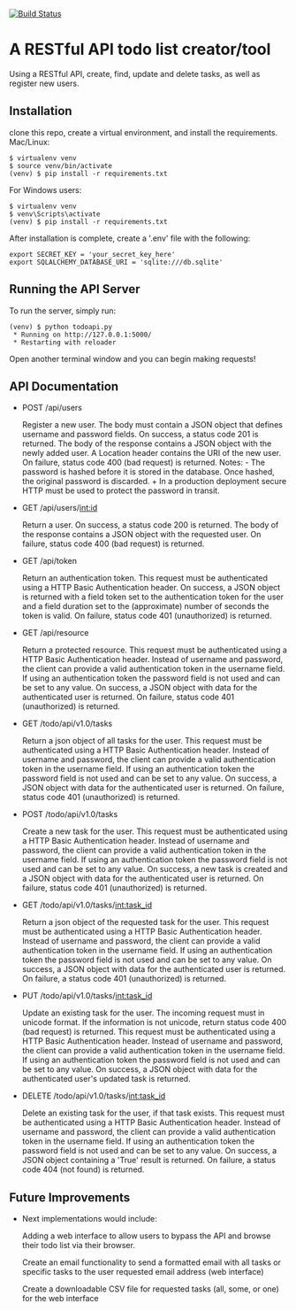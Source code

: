[![Build Status](https://travis-ci.org/cryofracture/todo.svg?branch=feature)](https://travis-ci.org/cryofracture/todo)
# A RESTful API todo list creator/tool

Using a RESTful API, create, find, update and delete tasks, as well as register new users.

## Installation

clone this repo, create a virtual environment, and install the requirements. Mac/Linux:

    $ virtualenv venv
    $ source venv/bin/activate
    (venv) $ pip install -r requirements.txt

For Windows users:

    $ virtualenv venv
    $ venv\Scripts\activate
    (venv) $ pip install -r requirements.txt

After installation is complete, create a '.env' file with the following:

    export SECRET_KEY = 'your_secret_key_here'
    export SQLALCHEMY_DATABASE_URI = 'sqlite:///db.sqlite'

## Running the API Server

To run the server, simply run:

    (venv) $ python todoapi.py
     * Running on http://127.0.0.1:5000/
     * Restarting with reloader

Open another terminal window and you can begin making requests!

## API Documentation

  - POST /api/users

    Register a new user.
    The body must contain a JSON object that defines username and password fields.
    On success, a status code 201 is returned. The body of the response contains a JSON object with the newly added user. A Location header contains the URI of the new user.
    On failure, status code 400 (bad request) is returned.
    Notes:
        - The password is hashed before it is stored in the database. Once hashed, the original password is discarded.
        + In a production deployment secure HTTP must be used to protect the password in transit.

  - GET /api/users/<int:id>
    
    Return a user.
    On success, a status code 200 is returned. The body of the response contains a JSON object with the requested user.
    On failure, status code 400 (bad request) is returned.

  - GET /api/token

    Return an authentication token.
    This request must be authenticated using a HTTP Basic Authentication header.
    On success, a JSON object is returned with a field token set to the authentication token for the user and a field duration set to the (approximate) number of seconds the token is valid.
    On failure, status code 401 (unauthorized) is returned.

  - GET /api/resource

    Return a protected resource.
    This request must be authenticated using a HTTP Basic Authentication header. Instead of username and password, the client can provide a valid authentication token in the username field. If using an authentication token the password field is not used and can be set to any value.
    On success, a JSON object with data for the authenticated user is returned.
    On failure, status code 401 (unauthorized) is returned.

  - GET /todo/api/v1.0/tasks

    Return a json object of all tasks for the user.
    This request must be authenticated using a HTTP Basic Authentication header. Instead of username and password, the client can provide a valid authentication token in the username field. If using an authentication token the password field is not used and can be set to any value.
    On success, a JSON object with data for the authenticated user is returned.
    On failure, status code 401 (unauthorized) is returned.

  - POST /todo/api/v1.0/tasks

    Create a new task for the user.
    This request must be authenticated using a HTTP Basic Authentication header. Instead of username and password, the client can provide a valid authentication token in the username field. If using an authentication token the password field is not used and can be set to any value.
    On success, a new task is created and a JSON object with data for the authenticated user is returned.
    On failure, status code 401 (unauthorized) is returned.

  - GET /todo/api/v1.0/tasks/<int:task_id>

    Return a json object of the requested task for the user.
    This request must be authenticated using a HTTP Basic Authentication header. Instead of username and password, the client can provide a valid authentication token in the username field. If using an authentication token the password field is not used and can be set to any value.
    On success, a JSON object with data for the authenticated user is returned.
    On failure, a status code 401 (unauthorized) is returned.

  * PUT /todo/api/v1.0/tasks/<int:task_id>

    Update an existing task for the user.
    The incoming request must in unicode format.
    If the information is not unicode, return status code 400 (bad request) is returned.
    This request must be authenticated using a HTTP Basic Authentication header. Instead of username and password, the client can provide a valid authentication token in the username field. If using an authentication token the password field is not used and can be set to any value.
    On success, a JSON object with data for the authenticated user's updated task is returned.


  - DELETE /todo/api/v1.0/tasks/<int:task_id>

    Delete an existing task for the user, if that task exists.
    This request must be authenticated using a HTTP Basic Authentication header. Instead of username and password, the client can provide a valid authentication token in the username field. If using an authentication token the password field is not used and can be set to any value.
    On success, a JSON object containing a 'True' result is returned.
    On failure,  a status code 404 (not found) is returned.


## Future Improvements

  - Next implementations would include:
    
    Adding a web interface to allow users to bypass the API and browse their todo list via their browser.

    Create an email functionality to send a formatted email with all tasks or specific tasks to the user requested email address (web interface)

    Create a downloadable CSV file for requested tasks (all, some, or one) for the web interface